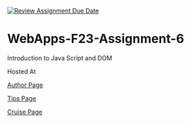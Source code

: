 [![Review Assignment Due Date](https://classroom.github.com/assets/deadline-readme-button-24ddc0f5d75046c5622901739e7c5dd533143b0c8e959d652212380cedb1ea36.svg)](https://classroom.github.com/a/b9NC0g7h)
# WebApps-F23-Assignment-6
Introduction to Java Script and DOM

Hosted At 

[Author Page]( https://44-563-webapps-f23.github.io/44563-webapps-f23-assignment6-LahariAug/author.html)<br>

[Tips Page]( https://44-563-webapps-f23.github.io/44563-webapps-f23-assignment6-LahariAug/tips.html)<br>

[Cruise Page]( https://44-563-webapps-f23.github.io/44563-webapps-f23-assignment6-LahariAug/cruise.html)

